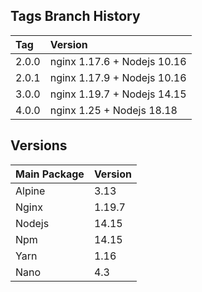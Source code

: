## Tags Branch History

 Tag   | Version                     
:------|:----------------------------
 2.0.0 | nginx 1.17.6 + Nodejs 10.16 
 2.0.1 | nginx 1.17.9 + Nodejs 10.16 
 3.0.0 | nginx 1.19.7 + Nodejs 14.15 
 4.0.0 | nginx 1.25 + Nodejs 18.18 

## Versions

 Main Package | Version 
:-------------|:--------
 Alpine       | 3.13    
 Nginx        | 1.19.7  
 Nodejs       | 14.15   
 Npm          | 14.15   
 Yarn         | 1.16    
 Nano         | 4.3     
